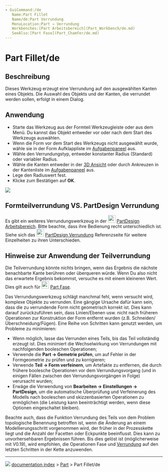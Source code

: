 ```yaml
---
- GuiCommand:/de
   Name:Part Fillet
   Name/de:Part Verrundung
   MenuLocation:Part → Verrundung
   Workbenches:[Part Arbeitsbereich](Part_Workbench/de.md)
   SeeAlso:[Part Fase](Part_Chamfer/de.md)
---
```


# Part Fillet/de

## Beschreibung


<div class="mw-translate-fuzzy">

Dieses Werkzeug erzeugt eine Verrundung auf den ausgewählten Kanten eines Objekts. Die Auswahl des Objekts und der Kanten, die verrundet werden sollen, erfolgt in einem Dialog.


</div>

## Anwendung


<div class="mw-translate-fuzzy">

-   Starte das Werkzeug aus der Formteil Werkzeugleiste oder aus dem Menü. Du kannst das Objekt entweder vor oder nach dem Start des Werkzeugs auswählen.
-   Wenn die Form vor dem Start des Werkzeugs nicht ausgewählt wurde, wähle sie in der Form Aufklappliste im [Aufgabenpaneel](Task_Panel/de.md) aus.
-   Wähle den Verrundungstyp, entweder konstanter Radius (Standard) oder variabler Radius.
-   Wähle die Kanten entweder in der [3D Ansicht](3D_view/de.md) oder durch Ankreuzen in der Kantenliste im [Aufgabenpaneel](Task_Panel/de.md) aus.
-   Lege den Radiuswert fest.
-   Klicke zum Bestätigen auf **OK**.


</div>

![](images/Dialog-fillet.png )

## Formteilverrundung VS. PartDesign Verrundung 

Es gibt ein weiteres Verrundungswerkzeug in der <img alt="" src=images/Workbench_PartDesign.svg  style="width:24px;"> [PartDesign Arbeitsbereich](PartDesign_Workbench/de.md). Bitte beachte, dass ihre Bedienung recht unterschiedlich ist. Siehe sich das <img alt="" src=images/PartDesign_Fillet.svg  style="width:24px;"> [PartDesign Verrundung](PartDesign_Fillet/de.md) Referenzseite für weitere Einzelheiten zu ihren Unterschieden.


<div class="mw-translate-fuzzy">

## Hinweise zur Anwendung der Teilverrundung 

Die Teilverrundung könnte nichts bringen, wenn das Ergebnis die nächste benachbarte Kante berühren oder überqueren würde. Wenn Du also nicht das erwartete Ergebnis bekommst, versuche es mit einem kleineren Wert. Dies gilt auch für <img alt="" src=images/Part_Chamfer.svg  style="width:24px;"> [Part Fase](Part_Chamfer/de.md).


</div>


<div class="mw-translate-fuzzy">

Das Verrundungswerkzeug schlägt manchmal fehl, wenn versucht wird, komplexe Objekte zu verrunden. Eine gängige Ursache dafür kann sein, dass die zu verrundende Form nicht geometrisch korrekt ist. Dies kann darauf zurückzuführen sein, dass Linien/Ebenen usw. nicht nach früheren Operationen zur Konstruktion der Form entfernt wurden (z.B. Schneiden/Überschneidung/Fügen). Eine Reihe von Schritten kann genutzt werden, um Probleme zu minimieren:

-   Wenn möglich, lasse das Verrunden eines Teils, bis das Teil vollständig erzeugt ist. Dies minimiert die Wechselwirkung von Verrundungen mit nachfolgenden booleschen Operationen;
-   Verwende die **Part → Gemetrie prüfen**, um auf Fehler in der Formgeometrie zu prüfen und zu korrigieren;
-   Verwende **Teil → Form verfeinern**, um Artefakte zu entfernen, die durch frühere boolesche Operationen vor dem Verrundungsvorgang (und in einigen Fällen zwischen den Verrundungsvorgängen in Folge) verursacht wurden;
-   Erwäge die Verwendung von **Bearbeiten → Einstellungen → PartDesign**, um die automatische Überprüfung und Verfeinerung des Modells nach booleschen und skizzenbasierten Operationen zu ermöglichen (die Leistung kann beeinträchtigt werden, wenn diese Optionen eingeschaltet bleiben).


</div>


<div class="mw-translate-fuzzy">

Beachte auch, dass die Funktion Verrundung des Teils von dem Problem topologische Benennung betroffen ist, wenn die Änderung an einem Modellierungsschritt vorgenommen wird, der früher in der Prozesskette liegt und die Anzahl der Facetten oder Eckpunkte beeinflusst. Dies kann zu unvorhersehbaren Ergebnissen führen. Bis dies gelöst ist (möglicherweise mit V0.19), wird empfohlen, die Operationen Fase und [Verrundung](Part_Fillet/de.md) auf den letzten Schritten in der Kette anzuwenden.


</div>



---
![](images/Right_arrow.png) [documentation index](../README.md) > [Part](Part_Workbench.md) > Part Fillet/de
